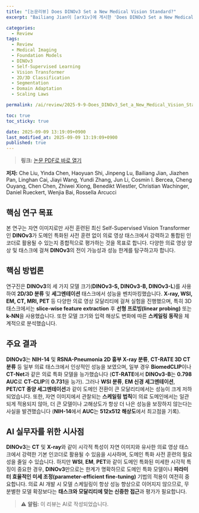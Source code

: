 ```yaml
---
title: "[논문리뷰] Does DINOv3 Set a New Medical Vision Standard?"
excerpt: "Bailiang Jian이 [arXiv]에 게시한 'Does DINOv3 Set a New Medical Vision Standard?' 논문에 대한 자세한 리뷰입니다."

categories:
  - Review
tags:
  - Review
  - Medical Imaging
  - Foundation Models
  - DINOv3
  - Self-Supervised Learning
  - Vision Transformer
  - 2D/3D Classification
  - Segmentation
  - Domain Adaptation
  - Scaling Laws

permalink: /ai/review/2025-9-9-Does_DINOv3_Set_a_New_Medical_Vision_Standard/

toc: true
toc_sticky: true

date: 2025-09-09 13:19:09+0900
last_modified_at: 2025-09-09 13:19:09+0900
published: true
---
```

> **링크:** [논문 PDF로 바로 열기](https://arxiv.org/abs/2509.06467)

**저자:** Che Liu, Yinda Chen, Haoyuan Shi, Jinpeng Lu, Bailiang Jian, Jiazhen Pan, Linghan Cai, Jiayi Wang, Yundi Zhang, Jun Li, Cosmin I. Bercea, Cheng Ouyang, Chen Chen, Zhiwei Xiong, Benedikt Wiestler, Christian Wachinger, Daniel Rueckert, Wenjia Bai, Rossella Arcucci



## 핵심 연구 목표
본 연구는 자연 이미지로만 사전 훈련된 최신 Self-Supervised Vision Transformer인 **DINOv3**가 도메인 특화된 사전 훈련 없이 의료 영상 태스크에서 강력하고 통합된 인코더로 활용될 수 있는지 종합적으로 평가하는 것을 목표로 합니다. 다양한 의료 영상 양상 및 태스크에 걸쳐 **DINOv3**의 전이 가능성과 성능 한계를 탐구하고자 합니다.

## 핵심 방법론
연구진은 **DINOv3**의 세 가지 모델 크기(**DINOv3-S, DINOv3-B, DINOv3-L**)를 사용하여 **2D/3D 분류** 및 **세그멘테이션** 태스크에서 성능을 벤치마킹했습니다. **X-ray, WSI, EM, CT, MRI, PET** 등 다양한 의료 영상 모달리티에 걸쳐 실험을 진행했으며, 특히 3D 태스크에서는 **slice-wise feature extraction** 후 **선형 프로빙(linear probing)** 또는 **k-NN**을 사용했습니다. 또한 모델 크기와 입력 해상도 변화에 따른 **스케일링 동작**을 체계적으로 분석했습니다.

## 주요 결과
**DINOv3**는 **NIH-14** 및 **RSNA-Pneumonia 2D 흉부 X-ray 분류**, **CT-RATE 3D CT 분류** 등 일부 의료 태스크에서 인상적인 성능을 보였으며, 일부 경우 **BiomedCLIP**이나 **CT-Net**과 같은 의료 특화 모델을 능가했습니다 (**CT-RATE**에서 **DINOv3-B**는 **0.798 AUC**로 **CT-CLIP**의 **0.731**을 능가). 그러나 **WSI 분류**, **EM 신경 세그멘테이션**, **PET/CT 종양 세그멘테이션**과 같이 도메인 전환이 큰 모달리티에서는 성능이 크게 저하되었습니다. 또한, 자연 이미지에서 관찰되는 **스케일링 법칙**이 의료 도메인에서는 일관되게 적용되지 않아, 더 큰 모델이나 고해상도가 항상 더 나은 성능을 보장하지 않는다는 사실을 발견했습니다 (**NIH-14**에서 **AUC**는 **512x512 해상도**에서 최고점을 기록).

## AI 실무자를 위한 시사점
**DINOv3**는 **CT** 및 **X-ray**와 같이 시각적 특성이 자연 이미지와 유사한 의료 영상 태스크에서 강력한 기본 인코더로 활용될 수 있음을 시사하며, 도메인 특화 사전 훈련의 필요성을 줄일 수 있습니다. 하지만 **WSI**, **EM**, **PET**와 같이 도메인 특화된 미세한 시각적 특징이 중요한 경우, **DINOv3**만으로는 한계가 명확하므로 도메인 특화 모델이나 **파라미터 효율적인 미세 조정(parameter-efficient fine-tuning)** 기법의 적용이 여전히 중요합니다. 의료 AI 개발 시 모델 스케일링이 항상 성능 향상으로 이어지지 않으므로, 무분별한 모델 확장보다는 **태스크와 모달리티에 맞는 신중한 접근**과 평가가 필요합니다.

> ⚠️ **알림:** 이 리뷰는 AI로 작성되었습니다.
